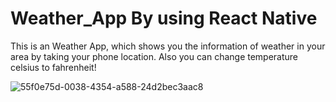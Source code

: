 # Weather_App By using React Native 

This is an Weather App, which shows you the information of weather in your area by taking your phone location.
Also you can change temperature celsius to fahrenheit!

![55f0e75d-0038-4354-a588-24d2bec3aac8](https://user-images.githubusercontent.com/38415992/93722864-f38ac400-fbed-11ea-9cfb-4739f50b587a.png)
